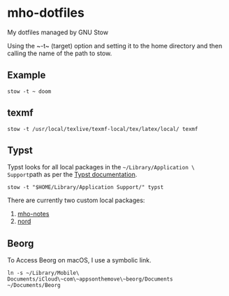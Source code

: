 # mho-dotfiles
My dotfiles managed by GNU Stow

Using the ~-t~ (target) option and setting it to the home directory and
then calling the name of the path to stow.

## Example
```shell
stow -t ~ doom
```
## texmf

```shell
stow -t /usr/local/texlive/texmf-local/tex/latex/local/ texmf 
```

## Typst
Typst looks for all local packages in the `~/Library/Application \ Support`path as per the [Typst documentation](https://github.com/typst/packages).
```shell
stow -t "$HOME/Library/Application Support/" typst
```

There are currently two custom local packages:
1. [mho-notes](typst/typst/packages/local/mho-notes/0.1.0)
2. [nord](/typst/typst/packages/local/nord/0.1.0)

## Beorg 
To Access Beorg on macOS, I use a symbolic link.
```shell
ln -s ~/Library/Mobile\ Documents/iCloud\~com\~appsonthemove\~beorg/Documents ~/Documents/Beorg 
```
